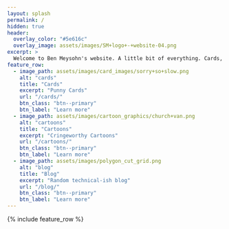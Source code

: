 ```yaml
---
layout: splash
permalink: /
hidden: true
header:
  overlay_color: "#5e616c"
  overlay_image: assets/images/SM+logo+-+website-04.png
excerpt: >
  Welcome to Ben Meysohn's website. A little bit of everything. Cards, cartoons, and technical blog.
feature_row:
  - image_path: assets/images/card_images/sorry+so+slow.png
    alt: "cards"
    title: "Cards"
    excerpt: "Punny Cards"
    url: "/cards/"
    btn_class: "btn--primary"
    btn_label: "Learn more"
  - image_path: assets/images/cartoon_graphics/church+van.png
    alt: "cartoons"
    title: "Cartoons"
    excerpt: "Cringeworthy Cartoons"
    url: "/cartoons/"
    btn_class: "btn--primary"
    btn_label: "Learn more"
  - image_path: assets/images/polygon_cut_grid.png
    alt: "blog"
    title: "Blog"
    excerpt: "Random technical-ish blog"
    url: "/blog/"
    btn_class: "btn--primary"
    btn_label: "Learn more"      
---
```


{% include feature_row %}